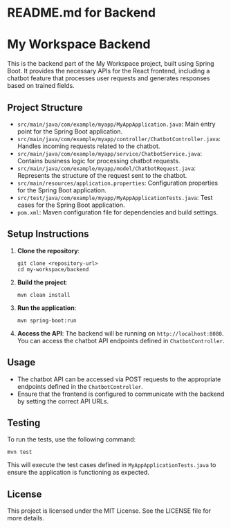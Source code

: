 # README.md for Backend

# My Workspace Backend

This is the backend part of the My Workspace project, built using Spring Boot. It provides the necessary APIs for the React frontend, including a chatbot feature that processes user requests and generates responses based on trained fields.

## Project Structure

- `src/main/java/com/example/myapp/MyAppApplication.java`: Main entry point for the Spring Boot application.
- `src/main/java/com/example/myapp/controller/ChatbotController.java`: Handles incoming requests related to the chatbot.
- `src/main/java/com/example/myapp/service/ChatbotService.java`: Contains business logic for processing chatbot requests.
- `src/main/java/com/example/myapp/model/ChatbotRequest.java`: Represents the structure of the request sent to the chatbot.
- `src/main/resources/application.properties`: Configuration properties for the Spring Boot application.
- `src/test/java/com/example/myapp/MyAppApplicationTests.java`: Test cases for the Spring Boot application.
- `pom.xml`: Maven configuration file for dependencies and build settings.

## Setup Instructions

1. **Clone the repository**:
   ```
   git clone <repository-url>
   cd my-workspace/backend
   ```

2. **Build the project**:
   ```
   mvn clean install
   ```

3. **Run the application**:
   ```
   mvn spring-boot:run
   ```

4. **Access the API**:
   The backend will be running on `http://localhost:8080`. You can access the chatbot API endpoints defined in `ChatbotController`.

## Usage

- The chatbot API can be accessed via POST requests to the appropriate endpoints defined in the `ChatbotController`.
- Ensure that the frontend is configured to communicate with the backend by setting the correct API URLs.

## Testing

To run the tests, use the following command:
```
mvn test
```

This will execute the test cases defined in `MyAppApplicationTests.java` to ensure the application is functioning as expected.

## License

This project is licensed under the MIT License. See the LICENSE file for more details.